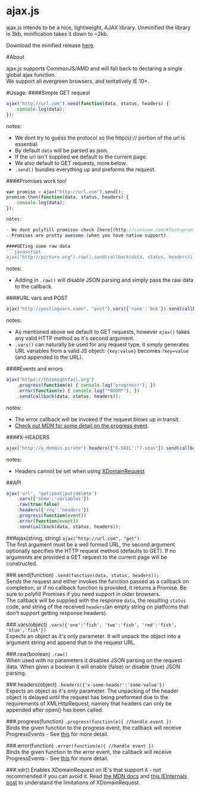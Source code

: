 ajax.js
===========

ajax.js intends to be a nice, lightweight, AJAX library.
Unminified the library is 3kb, minification takes it down to ~2kb.

Download the minified release [here](https://github.com/hansolo669/ajax.js/releases/download/v1.0.0/ajax.min.js).

#About

ajax.js supports CommonJS/AMD and will fall back to declaring a single global ajax function.  
We support all evergreen browsers, and tentatively IE 10+.

#Usage:
####Simple GET request
```javascript
ajax("http://url.com").send(function(data, status, headers) {
	console.log(data);
});
```
notes: 

- We dont try to guess the protocol so the http(s):// portion of the url is essential.
- By default `data` will be parsed as json.
- If the url isn't supplied we default to the current page.
- We also default to GET requests, more below.
- `.send()` bundles everything up and preforms the request.

####Promises work too!
```javascript
var promise = ajax("http://url.com").send();
promise.then(function(data, status, headers) {
	console.log(data);
});

notes:

- We dont polyfill promises check [here](http://caniuse.com/#feat=promises) for browser support or [here](https://github.com/jakearchibald/es6-promise) for a polyfill.
- Promises are pretty awesome (when you have native support).

####GETing some raw data
```javascript
ajax("http://picture.org").raw().send(callback(data, status, headers));
```
notes:

- Adding in `.raw()` will disable JSON parsing and simply pass the raw data to the callback. 

####URL vars and POST
```javascript
ajax("http://postingvars.name", "post").vars({'name':'bob'}).send(callback(data, status, headers));
```
notes: 

- As mentioned above we default to GET requests, however `ajax()` takes any valid HTTP method as it's second argument.
- `.vars()` can naturally be used for any request type, it simply generates URL variables from a valid JS object: `{key:value}` becomes `?key=value` (and appended to the URL).

####Events and errors
```javascript
ajax("https://thismightfail.org")
	.progress(function(e) { console.log("progress!"); })
	.error(function(e) { console.log("*BOOM*"); })
	.send(callback(data, status, headers));
```
notes:

- The error callback will be invoked if the request blows up in transit.
- [Check out MDN for some detail on the progress event](https://developer.mozilla.org/en-US/docs/Web/API/ProgressEvent).
 
####X-HEADERS
```javascript
ajax("http://a_domain.pirate").headers({"X-SAIL":"7-seas"}).send(callback(data, status, headers));
```
notes:

- Headers cannot be set when using [XDomainRequest](#xdr)

##API
```javascript
ajax('url', 'get|post|put|delete')
	.vars({'some':'variables'})
	.raw(true|false)
	.headers({'req':'headers'})
	.progress(function(event))
	.error(function(event))
	.send(callback(data, status, headers));
```

###ajax(string, string)
`ajax("http://url.com", "get")`  
The first argument must be a well formed URL, the second argument optionally specifies the HTTP request method (defaults to GET). If no arguments are provided a GET request to the current page will be constructed.

###.send(function)
`.send(function(data, status, headers));`  
Sends the request and either invokes the function passed as a callback on completion, or if no callback function is provided, it returns a Promise. Be sure to polyfill Promises if you need support in older browsers.  
The callback will be supplied with the response `data`, the resulting `status` code, and string of the received `headers`(an empty string on platforms that don't support getting response headers).

###.vars(object)
`.vars({'one':'fish', 'two':'fish', 'red':'fish', 'blue','fish'})`  
Expects an object as it's only parameter. It will unpack the object into a argument string and append that to the request URL.

###.raw(boolean)
`.raw()`  
When used with no parameters it disables JSON parsing on the request data. When given a boolean it will enable (false) or disable (true) JSON parsing.

###.headers(object)
`.headers({'x-some-header':'some-value'})`  
Expects an object as it's only parameter. The unpacking of the header object is delayed until the request has being preformed due to the requirements of XMLHttpRequest, namely that headers can only be appended after open() has been called.

###.progress(function)
`.progress(function(e){ //handle event })`  
Binds the given function to the progress event, the callback will receive ProgressEvents - See [this](https://developer.mozilla.org/en-US/docs/Web/API/ProgressEvent) for more detail.

###.error(function)
`.error(function(e){ //handle event })`  
Binds the given function to the error event, the callback will receive ProgressEvents - See [this](https://developer.mozilla.org/en-US/docs/Web/API/ProgressEvent) for more detail.

###.xdr()
Enables XDomainRequest on IE's that support it - not recommended if you can avoid it. Read [the MDN docs](https://developer.mozilla.org/en-US/docs/Web/API/XDomainRequest) and [this IEInternals post](http://blogs.msdn.com/b/ieinternals/archive/2010/05/13/xdomainrequest-restrictions-limitations-and-workarounds.aspx) to understand the limitations of XDomainRequest.
